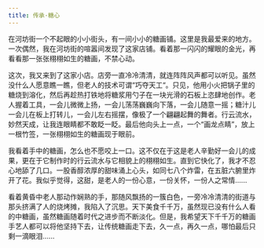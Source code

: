 ```yaml
---
title: 传承·糖心 
---
```

<!-- wp:paragraph -->
<p>在河坊街一个不起眼的小小街头，有一间小小的糖画铺。这里是我最爱来的地方。一次偶然，我在河坊街的喧嚣间发现了这家店铺。看着那一闪闪的耀眼的金光，再看看那一张张栩栩如生的糖画，不禁心动。</p>
<!-- /wp:paragraph -->

<!-- wp:paragraph -->
<p>这次，我又来到了这家小店。店旁一直冷冷清清，就连阵阵风声都可以听见。虽然没什么人愿意瞧一瞧，但老人的技术可谓“巧夺天工“。只见，他用小火把锅子里的糖烧到溶化，然后再趁热打铁地将糖浆用勺子在一块光滑的石板上恣肆地创作。老人握着工具，一会儿微微上扬，一会儿荡荡巍巍向下落，一会儿随意一摇；糖汁儿一会儿在板上打转儿，一会儿左右摇摆，像极了一个翩翩起舞的舞者。行云流水，妙然天成，让我连眼睛都不敢眨一眨。最后他向头上一点，一个“画龙点睛”，放上一根竹签，一张栩栩如生的糖画现于眼前。</p>
<!-- /wp:paragraph -->

<!-- wp:paragraph -->
<p>我看着手中的糖画，怎么也不愿咬上一口。这不仅在于这是老人辛勤好一会儿的成果，更在于它制作时的行云流水与它相貌上的栩栩如生。直到它快化了，我才不忍心地舔了几口。一股香醇浓厚的甜味涌上心头，如同七八个炸雷，在五脏六腑里炸开了花。我似乎觉得，这甜，是老人的一份心意，一份关怀，一份人之常情......</p>
<!-- /wp:paragraph -->

<!-- wp:paragraph -->
<p>看着黄昏中老人那动作娴熟的手，那随风飘扬的一簇白色，一旁冷冷清清的街道与那头挤满了人的烧烤摊，我陷入了沉思。天下美食千千万，虽然现已没有什么人看的中糖画，虽然糖画随着时代之进步而不断淡化。但是，我希望天下千千万的糖画手艺人都可以将他坚持下去，让传统糖画走下去，久一点，再久一点，哪怕最后只剩一滴眼泪......</p>
<!-- /wp:paragraph -->
